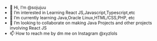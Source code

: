 - 👋 Hi, I’m @sojujuu
- 👀 I’m interested in Learning React JS,Javascript,Typescript,etc
- 🌱 I’m currently learning Java,Oracle Linux,HTML/CSS,PHP, etc
- 💞️ I’m looking to collaborate on making Java Projects and other projects involving React JS
- 📫 How to reach me by dm me on Instagram @xyzlols

<!---
sojujuu/sojujuu is a ✨ special ✨ repository because its `README.md` (this file) appears on your GitHub profile.
You can click the Preview link to take a look at your changes.
--->

